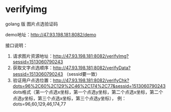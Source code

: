 # verifyimg
golang 版 图片点选验证码

demo地址：http://47.93.198.181:8082/demo

接口说明：
1. 请求图片资源地址：http://47.93.198.181:8082/verifyImg?sessid=1513060790243
2. 获取文字点选顺序：http://47.93.198.181:8082/verifyData?sessid=1513060790243 （sessid要一致）
3. 验证用户点选位置：http://47.93.198.181:8082/verifyChk?dots=96%2C60%2C129%2C46%2C174%2C77&sessid=1513060790243
   dots格式（第一个点选x坐标，第一个点选y坐标，第二个点选x坐标，第二个点选y坐标，第三个点选x坐标，第三个点选y坐标），
   例：dots=96,60,129,46,174,77

